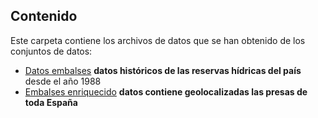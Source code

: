 ## Contenido

Este carpeta contiene los archivos de datos que se han obtenido de los conjuntos de datos: 

-	[Datos embalses](https://www.miteco.gob.es/es/agua/temas/evaluacion-de-los-recursos-hidricos/boletin-hidrologico/default.aspx) **datos históricos de las reservas hídricas del país** desde el año 1988
- [Embalses enriquecido](https://www.miteco.gob.es/es/cartografia-y-sig/ide/descargas/egis_presa_geoetrs89_tcm30-175857.zip) **datos contiene geolocalizadas las presas de toda España**
